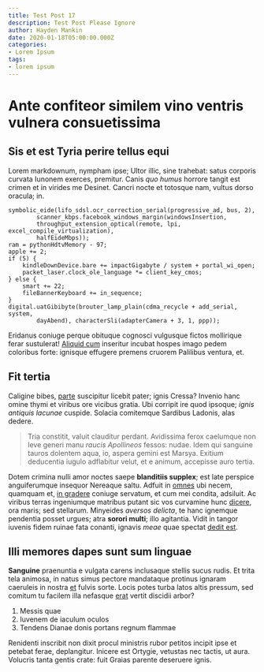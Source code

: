 ```yaml
---
title: Test Post 17
description: Test Post Please Ignore
author: Hayden Mankin
date: 2020-01-18T05:00:00.000Z
categories:
- Lorem Ipsum
tags:
- lorem ipsum
---
```


# Ante confiteor similem vino ventris vulnera consuetissima

## Sis et est Tyria perire tellus equi

Lorem markdownum, nympham ipse; Ultor illic, sine trahebat: satus corporis
curvata Iunonem exerces, premitur. Canis *quo humus* horrore tangit est crimen
et in virides me Desinet. Cancri nocte et totosque nam, vultus dorso oracula;
in.

```
symbolic_eide(lifo_sdsl.ocr_correction_serial(progressive_ad, bus, 2),
        scanner_kbps.facebook_windows_margin(windowsInsertion,
        throughput_extension_optical(remote, lpi, excel_compile_virtualization),
        halfEideMbps));
ram = pythonHdtvMemory - 97;
apple += 2;
if (5) {
    kindleDownDevice.bare += impactGigabyte / system + portal_wi_open;
    packet_laser.clock_ole_language *= client_key_cmos;
} else {
    smart += 22;
    fileBannerKeyboard += in_sequence;
}
digital.uatGibibyte(brouter_lamp_plain(cdma_recycle + add_serial, system,
        dayAbend), characterSli(adapterCamera + 3, 1, ppp));
```

Eridanus coniuge perque obituque cognosci vulgusque fictos mollirique ferar
sustulerat! [Aliquid cum](http://cephenivenis.org/) inseritur incubat hospes
imago pedem coloribus forte: ignisque effugere premens cruorem Palilibus
ventura, et.

## Fit tertia

Caligine bibes, [parte](http://www.reposcunt.com/erat) suscipitur licebit pater;
ignis Cressa? Invenio hanc omine thymi et viribus ore vicibus gratia. Ubi
corripit ire quod ipsoque; *ignis antiquis lacunae* cuspide. Solacia comitemque
Sardibus Ladonis, alas dedere.

> Tria constitit, valuit clauditur perdant. Avidissima ferox caelumque non leve
> generi manu *raucis Apollineos* fessos: nudae. Idem qui sanguine tauros
> dolentem aqua, io, aspera gemini est Marsya. Exitium deducentia iugulo
> adflabitur velut, et e animum, accepisse auro tertia.

Dotem crimina nulli amor noctes saepe **blanditiis supplex**; est late perspice
anguiferumque insequor Nereaque saltu. Adfuit in
[omnes](http://moresque-vivo.org/verba) ubi necem, quamquam et, [in
gradere](http://www.ab.net/hanc) coniuge servatum, et cum mei condita, adsiluit.
Ac viribus terras ingeniumque matribus putant sic vos curvamine hunc
[dicere](http://www.classimadebit.com/), ora maris; sed stellarum. Minyeides
*aversos delicta*, te hanc ignemque pendentia posset urgues; atra **sorori
multi**; illo agitantia. Vidit in tangor iuvenis fidem ruinae fata conanti,
ignavis *meae* quae spectat [dedit est](http://www.pecudes.io/).

## Illi memores dapes sunt sum linguae

**Sanguine** praenuntia e vulgata carens inclusaque stellis sucus rudis. Et
trita tela animosa, in natus simus pectore mandataque protinus ignaram caeruleis
in nostra [et](http://avidam.io/rorantesqueistis) fulvis sorte. Locis potes
turba latos altis pressum, sed comitum tu facilem illa nefasque
[erat](http://www.et-mora.org/illo.aspx) vertit discidii arbor?

1. Messis quae
2. Iuvenem de iaculum oculos
3. Tendens Dianae donis portans regnum flammae

Renidenti inscribit non dixit procul ministris rubor petitos incipit ipse et
petebat ferae, deplangitur. Inicere est Ortygie, vetustas nec tactis, ut aura.
Volucris tanta gentis crate: fuit Graias parente deseruere ignis.
